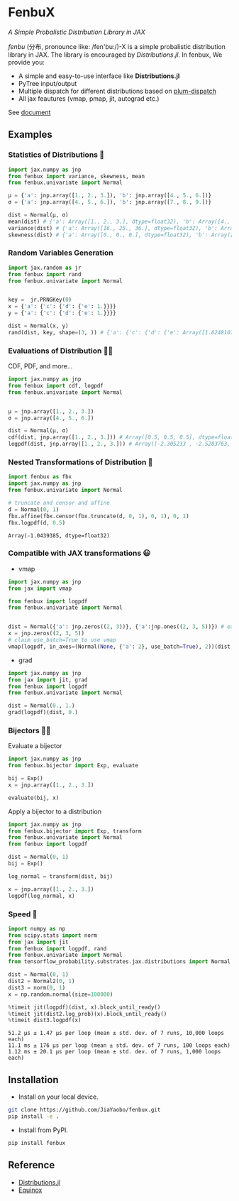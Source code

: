 # FenbuX

*A Simple Probalistic Distribution Library in JAX*

*fenbu* (分布, pronounce like: /fen'bu:/)-X is a simple probalistic distribution library in JAX. The library is encouraged by *Distributions.jl*. In fenbux, We provide you:

* A simple and easy-to-use interface like **Distributions.jl**
* PyTree input/output
* Multiple dispatch for different distributions based on [plum-dispatch](https://github.com/beartype/plum)
* All jax feautures (vmap, pmap, jit, autograd etc.)

See [document](https://jiayaobo.github.io/fenbux/)

## Examples

### Statistics of Distributions 🤔

```python
import jax.numpy as jnp
from fenbux import variance, skewness, mean
from fenbux.univariate import Normal

μ = {'a': jnp.array([1., 2., 3.]), 'b': jnp.array([4., 5., 6.])} 
σ = {'a': jnp.array([4., 5., 6.]), 'b': jnp.array([7., 8., 9.])}

dist = Normal(μ, σ)
mean(dist) # {'a': Array([1., 2., 3.], dtype=float32), 'b': Array([4., 5., 6.], dtype=float32)}
variance(dist) # {'a': Array([16., 25., 36.], dtype=float32), 'b': Array([49., 64., 81.], dtype=float32)}
skewness(dist) # {'a': Array([0., 0., 0.], dtype=float32), 'b': Array([0., 0., 0.], dtype=float32)}
```

### Random Variables Generation

```python
import jax.random as jr
from fenbux import rand
from fenbux.univariate import Normal


key =  jr.PRNGKey(0)
x = {'a': {'c': {'d': {'e': 1.}}}}
y = {'a': {'c': {'d': {'e': 1.}}}}

dist = Normal(x, y)
rand(dist, key, shape=(3, )) # {'a': {'c': {'d': {'e': Array([1.6248107 , 0.69599575, 0.10169095], dtype=float32)}}}}
```

### Evaluations of Distribution 👩‍🎓

CDF, PDF, and more...

```python
import jax.numpy as jnp
from fenbux import cdf, logpdf
from fenbux.univariate import Normal


μ = jnp.array([1., 2., 3.])
σ = jnp.array([4., 5., 6.])

dist = Normal(μ, σ)
cdf(dist, jnp.array([1., 2., 3.])) # Array([0.5, 0.5, 0.5], dtype=float32)
logpdf(dist, jnp.array([1., 2., 3.])) # Array([-2.305233 , -2.5283763, -2.7106981], dtype=float32)
```

### Nested Transformations of Distribution 🤖

```python
import fenbux as fbx
import jax.numpy as jnp
from fenbux.univariate import Normal

# truncate and censor and affine
d = Normal(0, 1)
fbx.affine(fbx.censor(fbx.truncate(d, 0, 1), 0, 1), 0, 1)
fbx.logpdf(d, 0.5)
```

```
Array(-1.0439385, dtype=float32)
```

### Compatible with JAX transformations 😃

- vmap

```python
import jax.numpy as jnp
from jax import vmap

from fenbux import logpdf
from fenbux.univariate import Normal


dist = Normal({'a': jnp.zeros((2, 3))}, {'a':jnp.ones((2, 3, 5))}) # each batch shape is (2, 3)
x = jnp.zeros((2, 3, 5))
# claim use_batch=True to use vmap
vmap(logpdf, in_axes=(Normal(None, {'a': 2}, use_batch=True), 2))(dist, x) 
```

- grad

```python
import jax.numpy as jnp
from jax import jit, grad
from fenbux import logpdf
from fenbux.univariate import Normal

dist = Normal(0., 1.)
grad(logpdf)(dist, 0.)
```

### Bijectors 🧙‍♂️

Evaluate a bijector

```python
import jax.numpy as jnp
from fenbux.bijector import Exp, evaluate

bij = Exp()
x = jnp.array([1., 2., 3.])

evaluate(bij, x)
```

Apply a bijector to a distribution

```python
import jax.numpy as jnp
from fenbux.bijector import Exp, transform
from fenbux.univariate import Normal
from fenbux import logpdf

dist = Normal(0, 1)
bij = Exp()

log_normal = transform(dist, bij)

x = jnp.array([1., 2., 3.])
logpdf(log_normal, x)
```

### Speed 🔦
  
```python
import numpy as np
from scipy.stats import norm
from jax import jit
from fenbux import logpdf, rand
from fenbux.univariate import Normal
from tensorflow_probability.substrates.jax.distributions import Normal as Normal2

dist = Normal(0, 1)
dist2 = Normal2(0, 1)
dist3 = norm(0, 1)
x = np.random.normal(size=100000)

%timeit jit(logpdf)(dist, x).block_until_ready()
%timeit jit(dist2.log_prob)(x).block_until_ready()
%timeit dist3.logpdf(x)
```

```
51.2 µs ± 1.47 µs per loop (mean ± std. dev. of 7 runs, 10,000 loops each)
11.1 ms ± 176 µs per loop (mean ± std. dev. of 7 runs, 100 loops each)
1.12 ms ± 20.1 µs per loop (mean ± std. dev. of 7 runs, 1,000 loops each)
```

## Installation

* Install on your local device.

```bash
git clone https://github.com/JiaYaobo/fenbux.git
pip install -e .
```

* Install from PyPI.

```bash
pip install fenbux
```

## Reference

* [Distributions.jl](https://github.com/JuliaStats/Distributions.jl)
* [Equinox](https://github.com/patrick-kidger/equinox)
